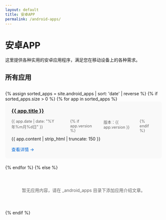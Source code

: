 ```yaml
---
layout: default
title: 安卓APP
permalink: /android-apps/
---
```


# 安卓APP

这里提供各种实用的安卓应用程序，满足您在移动设备上的各种需求。

## 所有应用

<div class="app-list">
  {% assign sorted_apps = site.android_apps | sort: 'date' | reverse %}
  {% if sorted_apps.size > 0 %}
    {% for app in sorted_apps %}
      <div class="app-item">
        <h3><a href="{{ app.url }}">{{ app.title }}</a></h3>
        <div class="app-meta">
          <span class="app-date">{{ app.date | date: "%Y年%m月%d日" }}</span>
          {% if app.version %}
            <span class="app-version">版本：{{ app.version }}</span>
          {% endif %}
        </div>
        <div class="app-excerpt">
          {{ app.content | strip_html | truncate: 150 }}
        </div>
        <a href="{{ app.url }}" class="read-more">查看详情 →</a>
      </div>
    {% endfor %}
  {% else %}
    <p class="no-content">暂无应用内容，请在 _android_apps 目录下添加应用介绍文章。</p>
  {% endif %}
</div>

<style>
  .app-list {
    margin-top: 30px;
  }
  
  .app-item {
    background-color: #f9f9f9;
    border-radius: 8px;
    padding: 20px;
    margin-bottom: 20px;
    transition: transform 0.3s ease, box-shadow 0.3s ease;
  }
  
  .app-item:hover {
    transform: translateY(-3px);
    box-shadow: 0 5px 15px rgba(0,0,0,0.1);
  }
  
  .app-item h3 {
    margin-top: 0;
  }
  
  .app-meta {
    color: #666;
    font-size: 0.9em;
    margin-bottom: 10px;
    display: flex;
    gap: 20px;
  }
  
  .app-excerpt {
    margin-bottom: 15px;
  }
  
  .read-more {
    color: #0366d6;
    text-decoration: none;
    font-weight: 500;
  }
  
  .read-more:hover {
    text-decoration: underline;
  }
  
  .no-content {
    text-align: center;
    padding: 40px;
    color: #666;
  }
</style>